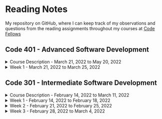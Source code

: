 # Reading Notes

My repository on GitHub, where I can keep track of my observations and questions from the reading assignments throughout my courses at [Code Fellows](https://www.codefellows.org/)

## Code 401 - Advanced Software Development

<details><summary>Course Description - March 21, 2022 to May 20, 2022</summary>

- Code 401 - Advanced Software Development in JavaScript 

  - Students in this course further practice building full-stack applications. 

  - The first four weeks, students further practice building back-end web applications with Node.js. 

  - During weeks six through nine, students further practice building web apps with modern front-end libraries and frameworks.

</details>
<details><summary>Week 1 - March 21, 2022 to March 25, 2022</summary>

<details><summary>Day Template</summary>

### My reading notes

    insert code block here - more than three space indent

  now you can also add inline code formatting ``console.log('hello')``

  here you can type normal paragraph text.

###### Indenting paragraphs cant be done in markdown

    The quick brown fox jumped

over the lazy dog. Now is the time

for all good men to serve their

country. Note that more than three leading spaces creates a codeblock 

automatically.

  Lorem ipsum whatever and then
what...

  Refer to https://github.github.com/gfm/#example-192 
for reference on how indentation is ignored in a paragraph in 
markdown.

#### My codeblock using tildes

~~~
a
b
c
~~~

#### My alternate codeblock using backticks

``` javascript
  console.log('Hello world');
```

</details>

<details><summary>Day 0 - Sunday, March 20, 2022</summary>
<p>

### My reading notes

#### My codeblock using tildes

~~~
a
b
c
~~~

#### My alternate codeblock using backticks

``` javascript
  console.log('Hello world');
```

</p>
</details>

<details><summary>Day 1 - Monday, March 21, 2022</summary>
<p>

### My reading notes

#### My codeblock using tildes

~~~
a
b
c
~~~

#### My alternate codeblock using backticks

``` javascript
  console.log('Hello world');
```

</p>
</details>
</details>

<!-- <details><summary>Day 2 - Tuesday, March 22, 2022</summary><blockquote>

~~~
a
b
c
~~~

</blockquote></details> -->

<!-- <details><summary>Day 3 - Wednesday, March 23, 2022</summary><blockquote>

~~~
a
b
c
~~~

</blockquote></details> -->

<!-- <details><summary>Day 4 - Thursday, March 24, 2022</summary><blockquote>

~~~
a
b
c
~~~

</blockquote></details> -->

<!-- <details><summary>Day 5 - Friday, March 25, 2022</summary><blockquote>

~~~
a
b
c
~~~

</blockquote></details> 

</details> -->

<!-- <br>
<details><summary>Week 2 - March 21, 2022 to March 25, 2022</summary>

<details><summary>Day 1 - March 21, 2022</summary><blockquote>

~~~
a
b
c
~~~

</blockquote></details>

<details><summary>Day 2 - March 22, 2022</summary><blockquote>

~~~
a
b
c
~~~

</blockquote></details>

<details><summary>Day 3 - March 23, 2022</summary><blockquote>

~~~
a
b
c
~~~

</blockquote></details>

<details><summary>Day 4 - March 24, 2022</summary><blockquote>

~~~
a
b
c
~~~

</blockquote></details>

<details><summary>Day 5 - March 25, 2022</summary><blockquote>

~~~
a
b
c
~~~

</blockquote></details>

</details> -->
<!-- <br>


<details><summary>Week 3 - March 21, 2022 to March 25, 2022</summary>

<details><summary>Day 1 - March 21, 2022</summary><blockquote>

~~~
a
b
c
~~~

</blockquote></details>

<details><summary>Day 2 - March 22, 2022</summary><blockquote>

~~~
a
b
c
~~~

</blockquote></details>

<details><summary>Day 3 - March 23, 2022</summary><blockquote>

~~~
a
b
c
~~~

</blockquote></details>

<details><summary>Day 4 - March 24, 2022</summary><blockquote>

~~~
a
b
c
~~~

</blockquote></details>

<details><summary>Day 5 - March 25, 2022</summary><blockquote>

~~~
a
b
c
~~~

</blockquote></details>

</details> -->

<!-- <br>


<details><summary>Week 4 - March 21, 2022 to March 25, 2022</summary>

<details><summary>Day 1 - March 21, 2022</summary><blockquote>

~~~
a
b
c
~~~

</blockquote></details>

<details><summary>Day 2 - March 22, 2022</summary><blockquote>

~~~
a
b
c
~~~

</blockquote></details>

<details><summary>Day 3 - March 23, 2022</summary><blockquote>

~~~
a
b
c
~~~

</blockquote></details>

<details><summary>Day 4 - March 24, 2022</summary><blockquote>

~~~
a
b
c
~~~

</blockquote></details>

<details><summary>Day 5 - March 25, 2022</summary><blockquote>

~~~
a
b
c
~~~

</blockquote></details>

</details> -->


## Code 301 - Intermediate Software Development

<details><summary>Course Description - February 14, 2022 to March 11, 2022</summary>

- Code 301 - Intermediate Software Development 

  - Learn how to become a well-rounded web developer. It'll be a lot of work and a lot of fun.

  - In this course you will study the common core of software development, including MVC, Object-Oriented Programming, functional programming, asynchronous programming, and much more. 
  
  - You will learn how to create and launch web apps in HTML, CSS, and JavaScript, with the help of professional-grade frameworks and libraries from around the web.

</details>

<details>
  <summary>
    Week 1 - February 14, 2022 to February 18, 2022
  </summary>

  <details>
    <summary>Day 1 - Monday, February 14, 2022</summary>
Review the Submission Instructions for guidance on completing and submitting this assignment.

Reading
Component-Based Architecture (Links to an external site.)

What is a “component”? Per https://www.tutorialspoint.com/software_architecture_design/component_based_architecture.htm, (Links to an external site.) a component can be defined three ways:
A component is a modular, portable, replaceable, and reusable set of well-defined functionality that encapsulates its implementation and exporting it as a higher-level interface.

 

A component is a software object, intended to interact with other components, encapsulating certain functionality or a set of functionalities. It has an obviously defined interface and conforms to a recommended behavior common to all components within an architecture.

A software component can be defined as a unit of composition with a contractually specified interface and explicit context dependencies only. That is, a software component can be deployed independently and is subject to composition by third parties.

A component can have three different views − object-oriented view, conventional view, and process-related view.
What are the characteristics of a component? There are six listed characteristics of components - reusability, replaceable, not context specific, extensible, encapsulated, and independent: 
Reusability − Components are usually designed to be reused in different situations in different applications. However, some components may be designed for a specific task.

Replaceable − Components may be freely substituted with other similar components.

Not context specific − Components are designed to operate in different environments and contexts.

Extensible − A component can be extended from existing components to provide new behavior.

Encapsulated − A component depicts the interfaces, which allow the caller to use its functionality, and do not expose details of the internal processes or any internal variables or state.

Independent − Components are designed to have minimal dependencies on other components.

What are the advantages of using component-based architecture? There are eight listed advantages of using component-based architecture - ease of deployment, reduced cost, ease of development, reusable, modification of technical complexity, reliability, system maintenance and evolution, and independent. 
Ease of deployment − As new compatible versions become available, it is easier to replace existing versions with no impact on the other components or the system as a whole.

Reduced cost − The use of third-party components allows you to spread the cost of development and maintenance.

Ease of development − Components implement well-known interfaces to provide defined functionality, allowing development without impacting other parts of the system.

Reusable − The use of reusable components means that they can be used to spread the development and maintenance cost across several applications or systems.

Modification of technical complexity − A component modifies the complexity through the use of a component container and its services.

Reliability − The overall system reliability increases since the reliability of each individual component enhances the reliability of the whole system via reuse.

System maintenance and evolution − Easy to change and update the implementation without affecting the rest of the system.

Independent − Independency and flexible connectivity of components. Independent development of components by different group in parallel. Productivity for the software development and future software development.

What is Props and How to Use it in React (Links to an external site.)

What is “props” short for? Per the article https://itnext.io/what-is-props-and-how-to-use-it-in-react-da307f500da0, (Links to an external site.) props is short for properties.  "props" is a special keyword in React and is used to code in React to pass data from one component to another, specifically, downward one-way data flow.
How are props used in React? There are three steps to use props in React as specified in the article https://itnext.io/what-is-props-and-how-to-use-it-in-react-da307f500da0 (Links to an external site.) . 
Firstly, define an attribute and its value(data)
Then pass it to child component(s) by using Props
Finally, render the Props Data
What is the flow of props? Uni-directionally from parent to child is the flow of props. Note that the props data is read-only such that the child component cannot change props that it receives from the parent.
To recap per the article:
Props stand for properties and is a special keyword in React
Props are being passed to components like function arguments
Props can only be passed to components in one way (parent to child)
Props data is immutable (read-only)
Bookmark/Skim
React Tutorial through ‘Passing Data Through Props’ (Links to an external site.)
React Docs - Hello world (Links to an external site.)
React Docs - Introducing JSX (Links to an external site.)
React Docs - Rendering elements (Links to an external site.)
React Docs - Components and props
  </details>
  <details>
    <summary>Day 2 - Tuesday, February 15, 2022</summary>
Readings: State and Props
Below you will find some reading material, code samples, and some additional resources that support today’s topic and the upcoming lecture.

Review the Submission Instructions for guidance on completing and submitting this assignment.

Reading
React lifecycle (Links to an external site.)
Based off the diagram, what happens first, the ‘render’ or the ‘componentDidMount’?
Render happens before the componentDidMount as the diagram seems to illustrate.



What is the very first thing to happen in the lifecycle of React?
constructor() (Links to an external site.) is the very first thing to happen in the lifecycle of React.
The constructor for a React component is called before it is mounted.If the component is a subclass you should call super(props), or the props will be undefined. constructors can be used to assign state using this.state or to bind event handle methods to an instance.

class FishTableRow extends React.Component {

constructor() {

super(props); //gives us access to props

//Don’t call this.setState() here

this.state = { //intitialize local state

showDescription: false

}; }

Put the following things in the order that they happen: componentDidMount, render, constructor, componentWillUnmount, React Updates
 

constructor, render, React Updates, componentDidMount, componentWillUnmount

 

What does componentDidMount do?
It is a function that returns a boolean that indicates whether a React component was successfully mounted.

It is invoked immediately after a component is mounted (inserted into the tree). Initialization that requires DOM nodes should go here. If you need to load data from a remote endpoint, this is a good place to instantiate the network request.

This method is a good place to set up any subscriptions. If you do that, don’t forget to unsubscribe in componentWillUnmount().

You may call setState() immediately in componentDidMount(). It will trigger an extra rendering, but it will happen before the browser updates the screen. This guarantees that even though the render() will be called twice in this case, the user won’t see the intermediate state. Use this pattern with caution because it often causes performance issues. In most cases, you should be able to assign the initial state in the constructor() instead. It can, however, be necessary for cases like modals and tooltips when you need to measure a DOM node before rendering something that depends on its size or position.

Additional Resources
React Bootstrap Documentation (Links to an external site.)
Netlify (Links to an external site.)
Videos
React State Vs Props (Links to an external site.)


What types of things can you pass in the props? data that you dont expect to change (vs state where you do expect data to change) 
What is the big difference between props and state? state is handled in the component while props are handled outside the component and must be updated outside of the component. when you change state, you automatically re-render the app.
When do we re-render our application? when we change state
What are some examples of things that we could store in state? things that you expect to change in the app are things we could store in state.  data that comes from a form when it is submitted by the user is one example.  toggling button is another use for state
Bookmark/Skim
React Docs - State and Lifecycle (Links to an external site.)
React Docs - handling events (Links to an external site.)
React Tutorial through ‘Developer Tools’ (Links to an external site.)
Assignment Instructions
Read for understanding the assigned resources for this class and watch any assigned videos. Also skim and bookmark the additional resources provided. Prepare an entry for your Readings Notes Repository that answers each and every question presented above.

Make a section in your notes titled ## Things I want to know more about, and anytime a question arises in your mind, or something catches your curiosity, write it down under this heading.

To submit this assignment
Create a new markdown file in your reading notes repository, and add your notes.
If you utilize any content directly from the reading sources, be sure to identify what you are quoting, and cite the source.
Add a link to this new file under the table of contents for this course.
Then ACP your main branch to create a rendered web page on GitHub pages.
Copy the rendered content and paste it into the discussion.
Grading Rubric
0 points: Minimal effort
1 point: Insufficient quality
2 points: Sufficient quality

  </details>
  <details>
    <summary>Day 3 - Wednesday, February 16, 2022</summary>
Feb 16 at 8:58am
What does .map() return?
A new array with each element being the result of the callback function. (per https://developer.mozilla.org/en-US/docs/Web/JavaScript/Reference/Global_Objects/Array/map#return_value (Links to an external site.))

If I want to loop through an array and display each value in JSX, how do I do that in React?
You can build collections of elements and include them in JSX (Links to an external site.) using curly braces {} (per https://reactjs.org/docs/lists-and-keys.html#rendering-multiple-components (Links to an external site.))

Each list item needs a unique ____.
key in React.

What is the purpose of a key?
A “key” is a special string attribute you need to include when creating lists of elements. (per https://reactjs.org/docs/lists-and-keys.html#basic-list-component (Links to an external site.))

React docs say 

Keys help React identify which items have changed, are added, or are removed. Keys should be given to the elements inside the array to give the elements a stable identity:

const numbers = [1, 2, 3, 4, 5];
const listItems = numbers.map((number) =>
  <li key={number.toString()}>    {number}
  </li>
);
The best way to pick a key is to use a string that uniquely identifies a list item among its siblings. Most often you would use IDs from your data as keys:

const todoItems = todos.map((todo) =>
  <li key={todo.id}>    {todo.text}
  </li>
);
When you don’t have stable IDs for rendered items, you may use the item index as a key as a last resort:

const todoItems = todos.map((todo, index) =>
  // Only do this if items have no stable IDs  <li key={index}>    {todo.text}
  </li>
);
We don’t recommend using indexes for keys if the order of items may change. 

What is the spread operator?
InJavaScript, spread syntax (Links to an external site.) refers to the use of an ellipsis of three dots (…) to expand an iterable object into the list of arguments.

“When ...arr is used in the function call, it ‘expands’ an iterable object arr into the list of arguments.” — JavaScript.info (Links to an external site.)

The spread operator was added to JavaScript in ES6 (ES2015), just like the rest parameters (Links to an external site.), which have the same syntax: three magic dots ….

The spread syntax “spreads” the array into separate arguments.

List 4 things that the spread operator can do.
Copying an array
Concatenating or combining arrays
Using Math functions
Using an array as arguments
Adding an item to a list
Adding to state in React
Combining objects
Converting NodeList to an array
In each case, the spread syntax expands an iterable object, usually an array, though it can be used on any iterable, including a string.

Give an example of using the spread operator to combine two arrays.
const fruits = ['🍏','🍊','🍌','🍉','🍍']
const moreFruits = [...fruits];
console.log(moreFruits) // Array(5) [ "🍏", "🍊", "🍌", "🍉", "🍍" ]
fruits[0] = '🍑'
console.log(...[...fruits,'...',...moreFruits]) //  🍑 🍊 🍌 🍉 🍍 ... 🍏 🍊 🍌 🍉 🍍
Give an example of using the spread operator to add a new item to an array.
const fewFruit = ['🍏','🍊','🍌']
const fewMoreFruit = ['🍉', '🍍', ...fewFruit]
console.log(fewMoreFruit) //  Array(5) [ "🍉", "🍍", "🍏", "🍊", "🍌" ]
Give an example of using the spread operator to combine two objects into one.
const objectOne = {hello: "🤪"}
const objectTwo = {world: "🐻"}
const objectThree = {...objectOne, ...objectTwo, laugh: "😂"}
console.log(objectThree) // Object { hello: "🤪", world: "🐻", laugh: "😂" }
const objectFour = {...objectOne, ...objectTwo, laugh: () => {console.log("😂".repeat(5))}}
objectFour.laugh() // 😂😂😂😂😂

In the video, what is the first step that the developer does to pass functions between components?
he creates a function inside App called increment where he means to pass it down to a child component Person

In your own words, what does the increment function do?
uses setState to set a value of the key value pair count that is one more than its previous value, if the string being passed in is equal to a key value pair of name in one of the objects in the array of people in state.

How can you pass a method from a parent component into a child component?
pass as a prop like <Person increment={this.increment} /> in the component that contains the state (App to its child Person)  

How does the child component invoke a method that was passed to it from a parent component?
if one component needs to update the state of another then it needs to have the function from the first component.

 

what i want to learn more: how the above is done!
  </details>
  <details>
    <summary>Day 4 - Thursday, February 17, 2022</summary>
Feb 17 at 8:58am
What is a ‘Controlled Component’?
The form is an example of a controlled component in React.

An input form element whose value is controlled by React in this way is called a “controlled component”.  It is controlled because React state maintains the state that previously HTML would control in form elements.  In other words the React state, for the form, could be called the single source of truth, as React when maintaining a form only needs to rely upon React for the mutable data in the form, and not HTML, such that the React component that renders a form also controls what happens in that form on subsequent user input. 

The controlled component solves the issue when the form has the default HTML form behavior of browsing to a new page when the user submits the form. If you want this behavior in React, it just works. But in most cases, it’s convenient to have a JavaScript function that handles the submission of the form and has access to the data that the user entered into the form. The 

Should we wait to store the users responses from the form into state when they submit the form OR should we update the state with their responses as soon as they enter them? Why.
That's a good problem to have.  Either one, depending on your needs for the form.  What is cool is that you are not limited to one choice when you use React to have a form.
Also, because it can be tedious to used controlled components, uncontrolled components would be a more optimal solution in order to avoid the tedium. Refer to https://reactjs.org/docs/forms.html#alternatives-to-controlled-components (Links to an external site.) for more info.
 
How do we target what the user is entering if we have an event handler on an input field? We can have a state that records what the user is entering before he or she submits.
The Conditional (Ternary) Operator Explained (Links to an external site.)

Why would we use a ternary operator? for brevity instead of using the if then else statement
Rewrite the following statement using a ternary statement:

if(x===y){
  console.log(true);
} else {
  console.log(false);
}

x===y ? console.log(true) : console.log(false)
  </details>
  <details>
    <summary>Day 5 - Friday, February 18, 2022</summary>
Reading
React Docs - Thinking in ReactLinks to an external site.

What is the single responsibility principle and how does it apply to components?   
It is a technique to decide what should be its own component.  This technique is a computer-programming principle that states that every module class or function in a computer should have responsibiliy over a single part of that program's functionality, and it should encapsulate that part.  It is the S in the SOLID principles acronym for five design principles intended to make software design more understandable, flexible, and maintainable.

What does it mean to build a ‘static’ version of your application?
A version of a react app that takes your data model and renders the UI but has no interactivity is called a static version of your app.

Once you have a static application, what do you need to add?
Interactivity

What are the three questions you can ask to determine if something is state?  
Is it passed in from a parent via props? If so, it probably isn’t state.
Does it remain unchanged over time? If so, it probably isn’t state.
Can you compute it based on any other state or props in your component? If so, it isn’t state.
How can you identify where state needs to live?
For each piece of state in your application:

Identify every component that renders something based on that state.
Find a common owner component (a single component above all the components that need the state in the hierarchy).
Either the common owner or another component higher up in the hierarchy should own the state.
If you can’t find a component where it makes sense to own the state, create a new component solely for holding the state and add it somewhere in the hierarchy above the common owner component.
Higher-Order FunctionsLinks to an external site.

What is a “higher-order function”? Functions that operate on other functions, either by taking them as arguments or by returning them, are called higher-order functions. 
Explore the greaterThan function as defined in the reading. In your own words, what is line 2 of this function doing? Returning a function
Explain how either map or reduce operates, with regards to higher-order functions. map and reduce both take a callback function, hence they are higher order functions
learn more about? state in react

Edited by Rey Mercado on Feb 18 at 8:59am
Rey Mercado
Rey Mercado
Feb 18, 2022Feb 18 at 3:07pm
per today's students' questions regarding what line 2 is function doing:

line2 is returning another function.  

moreover, greaterThan creates a closure with line 2.

greaterThan is by definition a higher order function, because it returns a function.

subsequent lines after line 2 show how greaterThan was used when invoked and assigned to another function greaterThan10.

I think the correct answer to question 2 here then would be just to say greaterThan returns a function, which then shows that greaterThan is an example of a higher order function.  I think that was the point of the question, to answer that we recognize that greaterThan function returns a function.
  </details>

</details>

<details>
  <summary>
    Week 2 - February 21, 2022 to February 25, 2022
  </summary>

  <details>
    <summary>Day 6 - Monday, February 21, 2022</summary>
Readings: Node.JS - Class06
 (Links to an external site.)Assignment
Below you will find some reading material, code samples, and some additional resources that support today’s topic and the upcoming lecture.

Review the Submission Instructions for guidance on completing and submitting this assignment.

 (Links to an external site.)Reading
First Reading on Node.js on sitepoint (Links to an external site.)

 (Links to an external site.)1. What is node.js?
Node.js is a JavaScript runtime. It's a program we use to execute JavaScript on our computers.

 (Links to an external site.)2. In your own words, what is Chrome’s V8 JavaScript Engine?
Chrome's V8 JavaScript Engine is a performance-centric program that runs in Google Chrome and other Chromium-based web browsers, that compiles JavaScript so that our computers can use JS.

 (Links to an external site.)3. What does it mean that node is a JavaScript runtime?
node allows the execution of JavaScript on our computer rather than just the browser.

 (Links to an external site.)4. What is npm?
npm is the JavaScript Package Manager as well as the world's largest software registry.

 (Links to an external site.)5. What version of node are you running on your machine?
typing node -v, I got v16.14.0

 (Links to an external site.)6. What version of npm are you running on your machine?
typing npm -v, I got 8.3.1

 (Links to an external site.)7. What command would you type to install a library/package called ‘jshint’?
npm install -g jshint

 (Links to an external site.)8. What is node used for?
 (Links to an external site.)One use of Node is installing via npm and running via Node various build tools designed to automate the process of developing a modern JavaScript application
 (Links to an external site.)Webpack, ESLint, Gulp.js, Mocha, and Chai are common build tools found by using node
 (Links to an external site.)Node also allows server-side programs to be written in JavaScript. It can be used as a scripting language. It is suited to building applications that require real-time interaction or collaboraration like chat sites
 (Links to an external site.)Node is single-threaded but also event-driven. If node encounters a blocking I/O operation, instead of waiting for this to complete, it will register a callback before continuing to process the next event. When the I/O operation has finished (another kind of event), the server will execute the callback and continue working on the original request
 (Links to an external site.)Thusly, Node has asynchronous (non-blocking behavior)
 (Links to an external site.)Node's execution model causes the server very little overhead, compared to traditional servers such as Apache, PHP, or Ruby, which block execution of subsequent I/O operations until the current operation completes
Second reading on codefellows.org (Links to an external site.)

 (Links to an external site.)1. What are the 6 reasons for pair programming?
Greater Efficiency - research shows higher-quality code for a slightly longer duration
Engaged collaboration - augments engagement for both programmers
Learning from fellow students - forces teaching or learning for communication for both
Social skills - improves interpersonal skills, qualities employers look for
Job interview readiness -skills improved in pair programming are what employers interviewi for
Work environment readiness - skills on day-to-day work pairing puts someone more qualified than a cs grad with no prior experience pairing
 (Links to an external site.)2. In your experience, which of these reasons have you found most beneficial?
I don't have much experience in the industry, but have pair programmed before... I'd say though work environment readiness... it saves costs for employers when not much investment needed to train someone who has experience collaborating in programming.

 (Links to an external site.)3. How does pair programming work?
One is designated the driver, and the other is designated the navigator. The driver is the programmer who types, including controlling the text editor, switching files, version control and what gets written. The navigator vocalizes guidance to the driver but does not provide direct input to the computer. The navigator is expected to focus on the big picture, anticpating what comes next, how algorithm may be converted to code, while reviewing driver's code for typos or bugs. The navigator uses the time not typing to also research documentation, and solutions on a browser.

 (Links to an external site.)Bookmark/Skim
-Geocoding API Docs (Links to an external site.) I looked at the docs https://locationiq.com/docs (Links to an external site.) provides an API to geolocate for a better UI experience

-Axios docs (Links to an external site.) Axios is a promise based HTTP client for the browser and node.js sample code is

import axios from "axios"; axios.get('/users') .then(res => { console.log(res.data); });

-MDN async and await (Links to an external site.)

 (Links to an external site.)Code Samples
import axios from "axios"; axios.get('/users') .then(res => { console.log(res.data); });

 (Links to an external site.)Additional Resources
https://markdownguide.org/cheat-sheet (Links to an external site.)

 (Links to an external site.)Things I want to know more about
I want review async/await and axios after reading the docs from hyperlinks above
I want to make my own app using locationiq for fun.
  </details>

  <details>
    <summary>Day 7 - Tuesday, February 22, 2022</summary>
Readings: REST
Below you will find some reading material, code samples, and some additional resources that support today’s topic and the upcoming lecture.

Review the Submission Instructions for guidance on completing and submitting this assignment.

Reading
What Google Learned From Its Quest to Build the Perfect TeamLinks to an external site.
If you took Code 201, skim this article again for a refresher. If you did not take Code 201, read this article and think about how it can influence the way you work with your partners during pair programming.
How I explained REST to my brotherLinks to an external site.
Who is Roy Fielding?
Roy Fielding helped write the first web servers that sent documents across the internet. He researched and explained why web works the way it does. His name is on the spec for the protocol that is used to get the pages from servers to your browser, called HTTP.

Why don’t the techniques that we use today work well when we need to be able to talk to all of the machines in the world?
We now don't have a need to talk to all the machines in the world to get what we want from any of them. We just need to talk to a small group of machines now.

What is the HTTP protocol that Fielding and his friends created?
Fielding helped create REST, an HTTP protocol that is an acronym for Representational State Transfer.

What does a GET do? 
GET: Retrieve info on HTTP

What does a POST do? 
POST: add info on HTTP

What does PUT do? 
PUT: replace on HTTP

What does PATCH do? 
PATCH: partial update on HTTP

 

Geocoding APILinks to an external site.
Did you get your API key? yes
Weather Bit APILinks to an external site.
Did you get your API key? yes
Yelp API DocsLinks to an external site.
Did you get your API key? yes
The Movie DB API DocsLinks to an external site.
Did you get your API key? yes
Things I want to know more about

- can i use nyt without a paywall ( i signed up and paid for the paywall for nyt - because i use it often)

-what other popular apis can i consider using to get more practice using APIs?
  </details>

  <details>
    <summary>Day 8 - Wednesday, February 23, 2022</summary>

~~~

<p>
What does REST stand for? Representational State Transfer
REST APIs are designed around a ____. resources, which are any kind of any object, data, or service that can be accessed by the client.
What is an identifer of a resource? Give an example. URI, an identifier, is what a resource has to allow the resource to be uniquely identified. An example of a URI is https://adventure-works.com/orders/1 (Links to an external site.) 
What are the most common HTTP verbs? GET, POST , PUT, PATCH, AND DELETE 
What should the URIs be based on? nouns (the resource) and not verbs (the operations on the resource). A bad URI would be https://adventure-works.com/create-order because it is based on the verb (the operations on the resource) instead of the resource (noun).
Give an example of a good URI. https://adventure-works.com/orders

What does it mean to have a ‘chatty’ web API? Is this a good or a bad thing?
To have a chatty web API means to have a large number of I/O requests. It's a bad thing as the cumulative effect of this large number of requests can have a significant impact on performance. Instead consider packaging the data into larger and thus fewer requests. Another consideration would be to fetch data from a database as one query, instead of several smaller queries.

What status code does a successful GET request return? A successful GET request returns a HTTP status code 200 (OK)
What status code does an unsuccessful GET request return? An unsuccessful GET request returns a HTTP status code 404 (NOT FOUND)
What status code does a successful POST request return? A successful POST request returns a HTTP status code 201 (CREATED)
If a POST method creates a new resource, it returns HTTP status code 201 (Created). The URI of the new resource is included in the Location header of the response. The response body contains a representation of the resource.

If the method does some processing but does not create a new resource, the method can return HTTP status code 200 and include the result of the operation in the response body. Alternatively, if there is no result to return, the method can return HTTP status code 204 (No Content) with no response body.

If the client puts invalid data into the request, the server should return HTTP status code 400 (Bad Request). The response body can contain additional information about the error or a link to a URI that provides more details.

What status code does a successful DELETE request return? A successful DELETE request returns with HTTP status code 204 (No Content), indicating that the process was successfully handled, but that the response body contains no further information. If the resource does not exist, the web server can return HTTP 404(NOT FOUND).
Bookmark/Skim
RegExr (Links to an external site.) - Pay particular attention to the cheatsheet

How would you match a phone number from your city using RegEx? My city's area code of San Francisco is 415. Thusly the regex is below:
/^?[-. ]?([0-9]{3})[-. ]?([0-9]{4})$/

https://www.abstractapi.com/guides/validate-phone-number-javascript (Links to an external site.)
</p>
<p>
^ asserts position at start of the string
\(
 matches the character ( 
? matches the previous token between zero and one times, as many times as possible, giving back as needed (greedy)
1st Capturing Group 
([4][1][5])
Match a single character present in the list below 
[4]
4 matches the character 4 
Match a single character present in the list below 
[1]
1 matches the character 1 
Match a single character present in the list below 
[5]
5 matches the character 5
\)
 matches the character ) 
? matches the previous token between zero and one times, as many times as possible, giving back as needed (greedy)
Match a single character present in the list below 
[-. ]
? matches the previous token between zero and one times, as many times as possible, giving back as needed (greedy)
-.
 matches a single character in the list -.  (case sensitive)
2nd Capturing Group 
([0-9]{3})
Match a single character present in the list below 
[0-9]
{3} matches the previous token exactly 3 times
0-9 matches a single character in the range between 0 (index 48) and 9 (index 57) (case sensitive)
Match a single character present in the list below 
[-. ]
? matches the previous token between zero and one times, as many times as possible, giving back as needed (greedy)
-.
 matches a single character in the list -.  (case sensitive)
3rd Capturing Group 
([0-9]{4})
Match a single character present in the list below 
[0-9]
{4} matches the previous token exactly 4 times
0-9 matches a single character in the range between 0 (index 48) and 9 (index 57) (case sensitive)
``$`` asserts position at the end of the string, or before the line terminator right at the end of the string (if any)
 </p>

Regex Tutorial (Links to an external site.)
Regex 101 (Links to an external site.)
Things I want to know more about

How practical is knowing regex javascript nowadays as a software engineer

~~~

  </details>

  <details>
    <summary>Day 9 - Thursday, February 24, 2022</summary>



 What is functional programming? A programming paradigm - a style of building the structure and elements of computer programs - that treats computation as the evaluation of math functions and avoids changing-state and mutable data. Different from object-oriented programming

What is a pure function and how do we know if something is a pure function? Pure functions give the same output every time. two signs it is a pure function: `1)` returns the same result given the same arguments; this concept is also known as deterministic `2)` does not cause observable side effects

What are the benefits of a pure function? Predictability and easier to test.

What is immutability? unchanging over time in respect to data.

What is Referential transparency? if a function consistently yields the same result for the

same input, it is referentially transparent.  this characteristic of referential transparency also comes as a result of a pure function having immutable data.

What is a module? another javascript file.
What does the word `require` do? look into another file to use a data structure not in your
current file, offers modularity aka organization
How do we bring another module into the file the we are working in? use the keyword `require` with the filename the file resides and the variable or other data structure you need.
What do we have to do to make a module available? have the line `module.exports =` the data structure you want made available.  in the youtube video, the function counter is made available from the file `count.js` by having a line in the bottom of the code in `count.js` saying `module.exports = counter;`  This process is similar to what we have being doing in react, where we add the line `export default 'name of class component'` to the bottom of the file that declares the class component.  For example `Main.js` file has the class component Main declared and defined, and the last line is written as `export default Main;` which allows this Main class component module to be made available by another file.  `App.js` which uses the Main class component, makes `Main's` class component declaration available to `App.js` by writing import Main from `./Main.js` in the beginning of the file of `App.js`. 

  </details>

  <details>
    <summary>Day 10 - Friday, February 25, 2022</summary>

~~~

What is a ‘call’? function invocation

How many ‘calls’ can happen at once? if synchronous, one at a time

What does LIFO mean? last in first out - like a pancake stack

Draw an example of a call stack and the functions that would need to be invoked to

generate that call stack.

top - this will be called first as a callstack like a pancake 2nd from top
3rd from top

What causes a Stack Overflow? when you put too much on a stack - where computer runs out of memory
JavaScript error messages (https://codeburst.io/javascript-error-messages-debugging- d23f84f0ae7c)

What is a ‘refrence error’? using a variable not yet declared

What is a ‘syntax error’? a misspell or a string not recognized as a valid instruction

What is a ‘range error’? giving an object an invalid length

What is a ‘tyep error’? using a type that is incompatible with a data structure

What is a breakpoint? a line in the code you want to debug by stopping the code at that line

What does the word ‘debugger’ do in your code? help you find 'bugs' aka errors in code

Things I want to know more about,

how to use debugger not only in chrome but also other popular browsers like safari and firefox

~~~

  </details>
</details>

<details>
  <summary>
    Week 3 - February 28, 2022 to March 4, 2022
  </summary>

  <details>
    <summary>Day 11 - Monday, February 28, 2022</summary>

~~~

Reading
nosql vs sql (Links to an external site.)
Fill in the chart below with five differences between SQL and NoSQL databases:

SQL	NoSQL
 Relational Databases	Non-relational or distributed database 
 table-based, adheres to schema definitions	 document-base, key-value pairs, graph databases, or wide-column stores - do not have standard schema definitions which NoSQL needs to adhere to
 has predefined schema	has dynamic schema for unstructured data 
 vertically scalable	horizontally scalable 
uses SQL	queries are focused on collection of documents, also known as Unstructured Query Languag
What kind of data is a good fit for an SQL database? Heavy duty transactional type applications.
Give a real world example. Keeping track of bank transactions.
What kind of data is a good fit a NoSQL database? hierarchical data storage
Give a real world example. keeping data in JSON which is hierarchical data, is good fit for NosQL
Which type of database is best for hierarchical data storage? NoSQL
Which type of database is best for scalability? SQL is best for vertical scalability, by adding CPU RAM or SSD on a single server to manage increasing load. NoSQL is best for horizontal scalability (for example adding a few more servers to your NoSQL to handle larger traffic).
Bookmark/Skim
mongoose api (Links to an external site.)

React Router (Links to an external site.)

Videos
sql vs nosql (Links to an external site.)
 (Video)

What does SQL stand for? structured query language
What is a relational database? database uses relations and schemaddd
What type of structure does a relational database work with? table
What is a ‘schema’? representation of a plan
What is a NoSQL database? nonrelational database
How does it work? no schema, no relations
What is inside of a Mongo database? json
Which is more flexible - SQL or MongoDB? and why. depends. sql is more flexible with vertical scaling. nosql horizontal scaling.
What is the disadvantage of a NoSQL database? slower transactions than a sql database
what i want to learn more about: more examples on how to choose between nosql and sql for a situation. the readings and videos do not go into many examples.

~~~

  </details>

  <details>
    <summary>Day 12 - Tuesday, March 1, 2022</summary>

~~~

Readings: CRUD
Below you will find some reading material, code samples, and some additional resources that support today’s topic and the upcoming lecture.

Review the Submission Instructions for guidance on completing and submitting this assignment.

Reading
Status Codes Based On REST Methods (Links to an external site.)
In your own words, describe what each group of status code represents:

100’s = informational status codes, tells client that the request's header has been received, and the server tells the client will try to comply with a transmission demand coming from the client
200’s = success codes, tells client that the client's request was accepted by the server, passing all validation requirements. in the case of an asynchronous nature of a request by the client, 202, the success code does not mean the request was successfully processed, but only the server tells the client that the request met all validation requirements at the time the request was sent.
300’s = redirection codes, where server tells the client that the resource that the client request is not available at the location that the client expected.  Reasons can be multiple why, temporary, permanent.  The result of the client receiving a 300 code from the server means that the client will need to send a new request to a new location.
400’s = client error codes, representing invalid requests that the client sent to the server.  causes of this error include timeouts, wrong URI, missing authentication and so on. In other words the server sends a 400 code to the client because the client sent incorrect input.  Remedy then would be to have the client confirm the correct input parameters, before the client attempt another request. 
500’s = server error codes, often cause is the server is overwhelmed, or the server is unreachable behind proxies.  500 server error code could also be the result to an incorrect client request that trigger error exceptions from the server. Error maybe either temporary or permanent. Remedy often is for the client to retry the same request.
What is a status code 202? 202 is accepted that is returned as a result of asynchronous processing request, a CREATE or aka POST. It is an intermediate status code while further processing determines the async request went well
What is a status code 308? Permanent direct -data requested will be available at a new URL and server sends this URL to client to access (API Change).
What code would you use if an update didn’t return data to a client? 404 if its the client's fault. a 500s code if it was the server's fault
What code would you use if a resource used to exist but no longer does? 300 series
What is the ‘Forbidden’ status code?
403 Forbidden - The client has authorized or doesn’t need to authorize itself, but still has no permissions to access the resource.
Additional Resources
Videos
Build A REST API With Node.js, Express, & MongoDB - Quick (Links to an external site.) - First 20 minutes - dead link!! finding another way to answer questions
Why do we need to pull our MongoDB database string out of our server and put it into our .env?
What is middleware? computer software  that provides services to software apps beyond what is available in the os. (https://en.wikipedia.org/wiki/Middleware (Links to an external site.))
What does app.use(express.json()) do? use json data
What does the /:id mean in a route?
What is the difference between PUT and PATCH?
How do you make a default value in a schema?
What does a 500 error status code mean?
What is the difference between a status 200 and a status 201?
Assignment Instructions
Read for understanding the assigned resources for this class and watch any assigned videos. Also skim and bookmark the additional resources provided. Prepare an entry for your Readings Notes Repository that answers each and every question presented above.

Make a section in your notes titled ## Things I want to know more about, and anytime a question arises in your mind, or something catches your curiosity, write it down under this heading.

To submit this assignment
Create a new markdown file in your reading notes repository, and add your notes.
If you utilize any content directly from the reading sources, be sure to identify what you are quoting, and cite the source.
Add a link to this new file under the table of contents for this course.
Then ACP your main branch to create a rendered web page on GitHub pages.
Copy the rendered content and paste it into the discussion.
Grading Rubric
0 points: Minimal effort
1 point: Insufficient quality
2 points: Sufficient quality
what i want to learn more about:

  where is the working link to the second required reading/viewing on youtube?

~~~

  </details>
  <details>
    <summary>Day 13 - Wednesday, March 2, 2022</summary>

~~~
Reading
Consider the history: That Time When Women Stopped Coding (Links to an external site.)

What occurred during the same time as the beginning of the decline of women in computer science? personal computers became important and commonplace.
Why does it matter that males had been playing on computers growing up? computer science professors increasingly assumed that their students had been grown up playing with computers at home, which were true for mostly male students
Review the data: Employee breakdown of key technology companies (Links to an external site.)

What three take-a-ways do you have looking at this data? more male than female at most companies, overrepresentation (a lot at many places) of asian, underrepresentation of latino and black, and surprisingly underrepresentation (slightly) of white at most companies
Ask the question: Why diversity matters to your tech company (Links to an external site.)

When are diversity efforts most successful? when ceos and other leaders support it
Why do diverse companies perform better? diverse teams are smarter and more creative than homogeneous ones
Give an example of how a diverse company can serve a diverse user base or vise-versa. Pinterest reports successes when their diverse teams reflect their diverse user base. Youtube reported increased errors when their developer team building the ios app were almost entirely right-handed.

~~~

  </details>

  <details>
    <summary>Day 15 - Friday, March 4, 2022</summary>

~~~

Reading
What is OAuth (Links to an external site.)

What is OAuth? open standard authorization protocol or framework that describes how unrelated servers and services can safely allow authenticated access to their assets without actually sharing the initial related single logon credential.
Give an example of what using OAuth would look like. Being offered to log on a website that isnt google using your google account.
How does OAuth work?
The first website connects to the second website on behalf of the user, using OAuth, providing the user’s verified identity.

The second site generates a one-time token and a one-time secret unique to the transaction and parties involved.

The first site gives this token and secret to the initiating user’s client software.

The client’s software presents the request token and secret to their authorization provider (which may or may not be the second site).

If not already authenticated to the authorization provider, the client may be asked to authenticate. After authentication, the client is asked to approve the authorization transaction to the second website.

The user approves (or their software silently approves) a particular transaction type at the first website.

The user is given an approved access token (notice it’s no longer a request token).

The user gives the approved access token to the first website.

The first website gives the access token to the second website as proof of authentication on behalf of the user.

The second website lets the first website access their site on behalf of the user.

The user sees a successfully completed transaction occurring.

OAuth is not the first authentication/authorization system to work this way on behalf of the end-user. In fact, many authentication systems, notably Kerberos, work similarly. What is special about OAuth is its ability to work across the web and its wide adoption. It succeeded with adoption rates where previous attempts failed (for various reasons).

What are the steps that it takes to authenticate the user? it's a temporary key that has an expiration date, like a hotel room key
What is OpenID? not the same as oauth
Authorization and Authentication flows (Links to an external site.)

What is the difference between authorization and authentication?
What is Authorization Code Flow?
What is Authorization Code Flow with Proof Key for Code Exchange (PKCE)?
What is Implicit Flow with Form Post?
What is Client Credentials Flow?
What is Device Authorization Flow?
What is Resource Owner Password Flow?

~~~

  </details>

</details>


